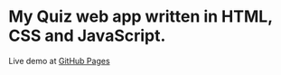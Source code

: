 # My Quiz web app written in HTML, CSS and JavaScript.

Live demo at [GitHub Pages](https://hovertz.github.io/Quiz-App/)
